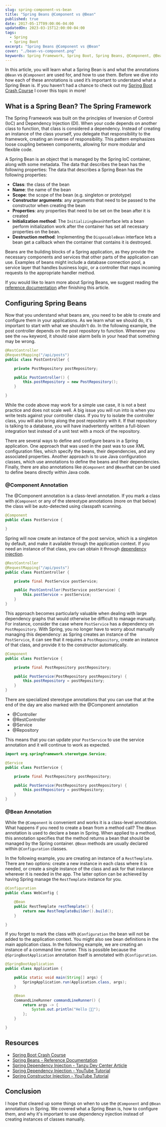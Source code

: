 ```yaml
---
slug: spring-component-vs-bean
title: "Spring Beans @Component vs @Bean"
published: true
date: 2017-05-17T09:00:06-04:00
updatedOn: 2023-03-15T12:00:00-04:00
tags:
  - Spring
  - Spring Boot
excerpt: "Spring Beans @Component vs @Bean"
cover: "./bean-vs-component.png"
keywords: Spring Framework, Spring Boot, Spring Beans, @Component, @Bean
---
```


In this article, you will learn what a Spring Bean is and what the annotations `@Bean` vs `@Component` are used for, and how to use them. Before we dive into how each of these annotations is used it’s important to understand what a Spring Bean is. If you haven’t had a chance to check out my [Spring Boot Crash Course](https://www.danvega.dev/blog/2023/03/09/spring-boot-crash-course/) I cover this topic in more!

## What is a Spring Bean? The Spring Framework

The Spring Framework was built on the principles of Inversion of Control (IoC) and Dependency Injection (DI). When your code depends on another class to function, that class is considered a dependency. Instead of creating an instance of the class yourself, you delegate that responsibility to the framework, creating an inverse of responsibility. This pattern emphasizes loose coupling between components, allowing for more modular and flexible code.

A Spring Bean is an object that is managed by the Spring IoC container, along with some metadata. The data that describes the bean has the following properties: The data that describes a Spring Bean has the following properties:

- **Class**: the class of the bean
- **Name**: the name of the bean
- **Scope**: the scope of the bean (e.g. singleton or prototype)
- **Constructor arguments**: any arguments that need to be passed to the constructor when creating the bean
- **Properties**: any properties that need to be set on the bean after it is created
- **Initialization method**: The `InitializingBean`interface lets a bean perform initialization work after the container has set all necessary properties on the bean.
- **Destruction method**: Implementing the `DisposableBean` interface lets a bean get a callback when the container that contains it is destroyed.

Beans are the building blocks of a Spring application, as they provide the necessary components and services that other parts of the application can use. Examples of beans might include a database connection pool, a service layer that handles business logic, or a controller that maps incoming requests to the appropriate handler method.

If you would like to learn more about Spring Beans, we suggest reading the [reference documentation](https://docs.spring.io/spring-framework/docs/current/reference/html/core.html#beans-definition) after finishing this article.

## Configuring Spring Beans

Now that you understand what beans are, you need to be able to create and configure them in your applications. As we learn what we should do, it's important to start with what we shouldn't do. In the following example, the post controller depends on the post repository to function. Whenever you see the `new` keyword, it should raise alarm bells in your head that something may be wrong.

```java
@RestController
@RequestMapping("/api/posts")
public class PostController {

    private PostRepository postRepository;

    public PostController() {
        this.postRepository = new PostRepository();
    }

}
```

While the code above may work for a simple use case, it is not a best practice and does not scale well. A big issue you will run into is when you write tests against your controller class. If you try to isolate the controller class, you will also bring along the post repository with it. If that repository is talking to a database, you will have inadvertently written a full-blown integration test instead of a unit test with a mock of the repository.

There are several ways to define and configure beans in a Spring application. One approach that was used in the past was to use XML configuration files, which specify the beans, their dependencies, and any associated properties. Another approach is to use Java configuration classes, which use annotations to define the beans and their dependencies. Finally, there are also annotations like `@Component` and `@Bean`that can be used to define beans directly within Java code.

### @Component Annotation

The @Component annotation is a class-level annotation. If you mark a class with `@Component` or any of the stereotype annotations (more on that below) the class will be auto-detected using classpath scanning.

```java
@Component
public class PostService {

}
```

Spring will now create an instance of the post service, which is a singleton by default, and make it available through the application context. If you need an instance of that class, you can obtain it through [dependency injection](https://tanzu.vmware.com/developer/guides/dependency-injection/).

```java
@RestController
@RequestMapping("/api/posts")
public class PostController {

    private final PostService postService;

    public PostController(PostService postService) {
        this.postService = postService;
    }
}
```

This approach becomes particularly valuable when dealing with large dependency graphs that would otherwise be difficult to manage manually. For instance, consider the case where `PostService` has a dependency on `PostRepository`. With Spring, you no longer have to worry about manually managing this dependency: as Spring creates an instance of the `PostService`, it can see that it requires a `PostRepository`, create an instance of that class, and provide it to the constructor automatically.

```java
@Component
public class PostService {

    private final PostRepository postRepository;

    public PostService(PostRepository postRepository) {
        this.postRepository = postRepository;
    }
}
```

There are specialized stereotype annotations that you can use that at the end of the day are also marked with the @Component annotation

- @Controller
- @RestController
- @Service
- @Repository

This means that you can update your `PostService` to use the service annotation and it will continue to work as expected.

```java
import org.springframework.stereotype.Service;

@Service
public class PostService {

    private final PostRepository postRepository;

    public PostService(PostRepository postRepository) {
        this.postRepository = postRepository;
    }
}
```

### @Bean Annotation

While the `@Component` is convenient and works it is a class-level annotation. What happens if you need to create a bean from a method call? The `@Bean` annotation is used to declare a bean in Spring. When applied to a method, this annotation specifies that the method returns a bean that should be managed by the Spring container. `@Bean` methods are usually declared within `@Configuration` classes.

In the following example, you are creating an instance of a `RestTemplate`. There are two options: create a new instance in each class where it is needed, or create a single instance of the class and ask for that instance wherever it is needed in the app. The latter option can be achieved by having Spring manage the `RestTemplate` instance for you.

```java
@Configuration
public class WebConfig {

    @Bean
    public RestTemplate restTemplate() {
        return new RestTemplateBuilder().build();
    }

}
```

If you forget to mark the class with `@Configuration` the bean will not be added to the application context. You might also see bean definitions in the main application class. In the following example, we are creating an instance of a command line runner. This is possible because the `@SpringBootApplication` annotation itself is annotated with `@Configuration`.

```java
@SpringBootApplication
public class Application {

	public static void main(String[] args) {
		SpringApplication.run(Application.class, args);
	}

	@Bean
	CommandLineRunner commandLineRunner() {
		return args -> {
			System.out.println("Hello 👋🏻");
		};
	}

}
```

## Resources

- [Spring Boot Crash Course](https://www.danvega.dev/blog/2023/03/09/spring-boot-crash-course/)
- [Spring Beans - Reference Documentation](https://docs.spring.io/spring-framework/docs/current/reference/html/core.html#beans-definition)
- [Spring Dependency Injection - Tanzu Dev Center Article](https://tanzu.vmware.com/developer/guides/dependency-injection/)
- [Spring Dependency Injection - YouTube Tutorial](https://youtu.be/TBlB2_4_Sqo)
- [Spring Constructor Injection - YouTube Tutorial](https://youtu.be/aX-bgylmprA)

## Conclusion

I hope that cleared up some things on when to use the `@Component` and `@Bean` annotations in Spring. We covered what a Spring Bean is, how to configure them, and why it's important to use dependency injection instead of creating instances of classes manually.

